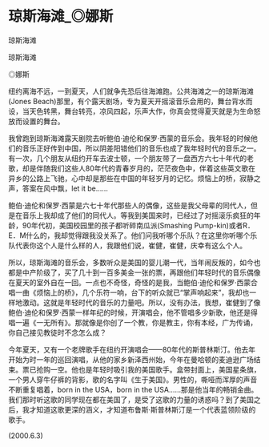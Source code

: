 # 琼斯海滩_◎娜斯

琼斯海滩

琼斯海滩

◎娜斯

纽约离海不远，一到夏天，人们就争先恐后往海滩跑。公共海滩之一的琼斯海滩(Jones Beach)那里，有个露天剧场，专为夏天开摇滚音乐会用的，舞台背水而设，当天色转黑，舞台转亮，凉风四起，乐声大作，你真会觉得夏天就是为生命怒放而设置的舞台。

我曾跑到琼斯海滩露天剧院去听鲍伯·迪伦和保罗·西蒙的音乐会。我年轻的时候他们的音乐正好传到中国，所以阴差阳错他们的音乐也成了我年轻时代的音乐之一。有一次，几个朋友从纽约开车去波士顿，一个朋友带了一盘西方六七十年代的老歌，却是伴随我们这些人80年代的青春岁月的，茫茫夜色中，伴着这些英文歌在异乡的公路上飞驰，心中却是那些在中国的年轻岁月的记忆。烦恼上的桥，寂静之声，答案在风中飘，let it be……

鲍伯·迪伦和保罗·西蒙是六七十年代那些人的偶像，这些是我父母辈的同代人，但是在音乐上我却成了他们的同代人。等我到美国来时，已经过了对摇滚乐疯狂的年龄，90年代初，美国校园里的孩子都听碎南瓜派(Smashing Pump-kin)或者R．E．M什么的，我却觉得跟我没关系了。他们问我听哪个乐队？在这里你听哪个乐队代表你这个人是什么样的人，我跟他们说，崔健，崔健，庆幸有这么个人。

所以，琼斯海滩的音乐会，多数听众是美国的婴儿潮一代，当年闹反叛的，如今也都是中产阶级了，买了几十到一百多美金一张的票，再跟他们年轻时代的音乐偶像在夏天的室外自在一回。一点也不奇怪，奇怪的是我，当鲍伯·迪伦和保罗·西蒙合唱一曲《烦恼上的桥》，几个乐符一响，台下的听众就已“掌声响起来”，我却也一样地激动。这就是年轻时代的音乐的力量吧。所以，没有办法，我想，崔健到了像鲍伯·迪伦和保罗·西蒙一样年纪的时候，开演唱会，他不管唱多少新歌，他还是得唱一遍《一无所有》。那就像是你创了一个教，你是教主，你有本经，广为传诵，你自己接见教徒时不念怎么成？

今年夏天，又有一个老牌歌手在纽约开演唱会——80年代的斯普林斯汀。他去年开始为时一年的巡回演唱，从他的家乡新泽西州始，今年在曼哈顿的麦迪逊广场结束。票已抢购一空。他也是年轻时吸引我的美国歌手。盒带封面上，美国星条旗，一个男人穿牛仔裤的背影，歌的名字叫《生于美国》。男性的，嘶哑而浑厚的声音不断重复唱着，born in the USA，born in the USA……那是他当年的畅销金曲。我们那时听这歌的同学现在都在美国了，是受了这歌的力量的诱惑吗？到了美国之后，我才知道这歌更深的涵义，才知道布鲁斯·斯普林斯汀是一个代表蓝领阶级的歌手。

(2000.6.3)